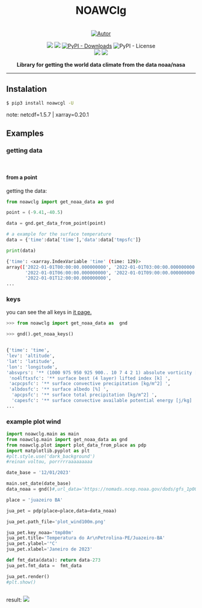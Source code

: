 
<h1 align='center'>NOAWClg</h1>
<p align='center'>

<br/>
<a href="https://github.com/perseu912"><img title="Autor" src="https://img.shields.io/badge/Autor-reinan_br-blue.svg?style=for-the-badge&logo=github"></a>
<!-- <br/>
<a href='http://dgp.cnpq.br/dgp/espelhogrupo/0180330616769073'><img src='https://shields.io/badge/cnpq-grupo_de_fisica_computacional_ifsertao--pe-blueviolet?logo=appveyor&style=for-the-badge'></a> -->

<p align='center'>
<!-- github dados --
<!-- sites de pacotes -->
<a href='https://pypi.org/project/noaawc/'><img src='https://img.shields.io/pypi/v/noawclg'></a>
<a href='#'><img src='https://img.shields.io/pypi/wheel/noawclg'></a>
<a href='#'><img alt="PyPI - Downloads" src="https://img.shields.io/pypi/dm/noawclg"></a>
<img alt="PyPI - License" src="https://img.shields.io/pypi/l/noawclg">
<br/>
<!-- outros premios e analises -->
<!-- <a href='#'><img alt="CodeFactor Grade" src="https://img.shields.io/codefactor/grade/github/perseu912/noawclg?logo=codefactor">
</a> -->
<!-- redes sociais -->
<a href='https://instagram.com/gpftc_ifsertao/'><img src='https://shields.io/badge/insta-gpftc_ifsertao-darkviolet?logo=instagram&style=flat'></a>
<a href='https://discord.gg/pFZP86gvEm'><img src='https://img.shields.io/discord/856582838467952680.svg?label=discord&logo=discord'></a>

</p>
</p>
<p align='center'> <b>Library for getting  the world data climate from the data noaa/nasa</b></p>
<hr/>

## Instalation

```sh
$ pip3 install noawcgl -U
```
note: netcdf=1.5.7 | xarray=0.20.1
## Examples
### getting data
<br>

#### from a point
getting the data:
```py
from noawclg import get_noaa_data as gnd

point = (-9.41,-40.5)

data = gnd.get_data_from_point(point)

# a example for the surface temperature
data = {'time':data['time'],'data':data['tmpsfc']}

print(data)
```

```sh
{'time': <xarray.IndexVariable 'time' (time: 129)>
array(['2022-01-01T00:00:00.000000000', '2022-01-01T03:00:00.000000000',
       '2022-01-01T06:00:00.000000000', '2022-01-01T09:00:00.000000000',
       '2022-01-01T12:00:00.000000000', 
...
```

### keys
you can see the all keys in <a href='https://github.com/reinanbr/noawclg/blob/main/key.log'>it page.</a> 
```py
>>> from noawclg import get_noaa_data as  gnd

>>> gnd().get_noaa_keys()


{'time': 'time', 
'lev': 'altitude', 
'lat': 'latitude', 
'lon': 'longitude', 
'absvprs': '** (1000 975 950 925 900.. 10 7 4 2 1) absolute vorticity [1/s] ',
 'no4lftxsfc': '** surface best (4 layer) lifted index [k] ', 
 'acpcpsfc': '** surface convective precipitation [kg/m^2] ', 
 'albdosfc': '** surface albedo [%] ',
  'apcpsfc': '** surface total precipitation [kg/m^2] ', 
  'capesfc': '** surface convective available potential energy [j/kg] ', 
...
```

### example plot wind
```py
import noawclg.main as main
from noawclg.main import get_noaa_data as gnd
from noawclg.plot import plot_data_from_place as pdp
import matplotlib.pyplot as plt
#plt.style.use('dark_background')
#reinan voltou, porrrrraaaaaaaaa

date_base = '12/01/2023'

main.set_date(date_base)
data_noaa = gnd()#,url_data='https://nomads.ncep.noaa.gov/dods/gfs_1p00/gfs20220108/gfs_1p00_00z')

place = 'juazeiro BA'

jua_pet = pdp(place=place,data=data_noaa)

jua_pet.path_file='plot_wind100m.png'

jua_pet.key_noaa='tmp80m'
jua_pet.title='Temperatura do Ar\nPetrolina-PE/Juazeiro-BA'
jua_pet.ylabel='°C'
jua_pet.xlabel='Janeiro de 2023'

def fmt_data(data): return data-273
jua_pet.fmt_data =  fmt_data

jua_pet.render()
#plt.show()



```
result:
<img src='https://raw.githubusercontent.com/reinanbr/noawclg/main/plot_wind100m.png'/>



<!-- the truest Reinan 13/01/23 01:58 :siga a rotina criada -->
<!-- N se molde por ninguem e pra ninguem -->
<!-- aabndone todos os complexos-->